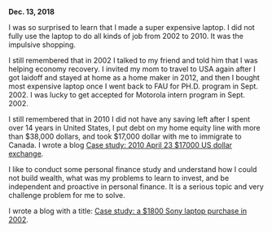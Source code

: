**Dec. 13, 2018**

I was so surprised to learn that I made a super expensive laptop. I did not fully use the laptop to do all kinds of job from 2002 to 2010. It was the impulsive shopping. 

I still remembered that in 2002 I talked to my friend and told him that I was helping economy recovery. I invited my mom to travel to USA again after I got laidoff and stayed at home as a home maker in 2012, and then I bought most expensive laptop once I went back to FAU for PH.D. program in Sept. 2002. I was lucky to get accepted for Motorola intern program in Sept. 2002. 

I still remembered that in 2010 I did not have any saving left after I spent over 14 years in United States, I put debt on my home equity line with more than $38,000 dollars, and took $17,000 dollar with me to immigrate to Canada. I wrote a blog [Case study: 2010 April 23 $17000 US dollar exchange](http://juliachencoding.blogspot.com/search?q=case+study+17%2C000+us+dollars).<br>

I like to conduct some personal finance study and understand how I could not build wealth, what was my problems to learn to invest, and be independent and proactive in personal finance. It is a serious topic and very challenge problem for me to solve. 

I wrote a blog with a title: [Case study: a $1800 Sony laptop purchase in 2002](http://juliachencoding.blogspot.com/2018/12/case-study-1500-sony-laptop-purchase.html).<br>
